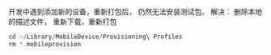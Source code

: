 开发中遇到添加新的设备，重新打包后， 仍然无法安装测试包。
解决：
删除本地的描述文件， 重新下载，重新打包

```swift
cd ~/Library/MobileDevice/Provisioning\ Profiles
rm *.mobileprovision
```

